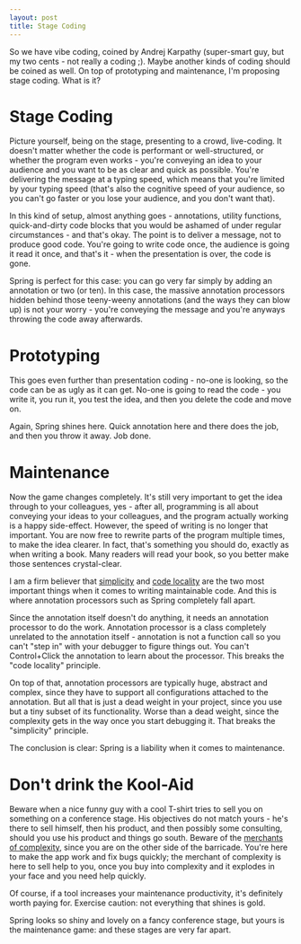 ```yaml
---
layout: post
title: Stage Coding
---
```


So we have vibe coding, coined by Andrej Karpathy (super-smart guy, but my two cents - not really a coding ;). Maybe another kinds
of coding should be coined as well. On top of prototyping and maintenance, I'm proposing stage coding. What is it?

# Stage Coding

Picture yourself, being on the stage, presenting to a crowd, live-coding. It doesn't matter whether the code is performant or well-structured,
or whether the program even works - you're conveying an idea to your audience and you want to be as
clear and quick as possible. You're delivering the message at a typing speed, which means that you're limited
by your typing speed (that's also the cognitive speed of your audience, so you can't go faster or you lose your audience, and you don't want that).

In this kind of setup, almost anything goes - annotations, utility functions, quick-and-dirty code blocks that you would
be ashamed of under regular circumstances - and that's okay. The point is to deliver a message, not to produce
good code. You're going to write code once, the audience is going it read it once, and that's it - when the presentation is over,
the code is gone.

Spring is perfect for this case: you can go very far simply by adding an annotation or two (or ten). In this case,
the massive annotation processors hidden behind those teeny-weeny annotations (and the ways they can blow up) is not your worry -
you're conveying the message and you're anyways throwing the code away afterwards.

# Prototyping

This goes even further than presentation coding - no-one is looking, so the code can be as ugly as it can get.
No-one is going to read the code - you write it, you run it, you test the idea, and then you delete the code
and move on.

Again, Spring shines here. Quick annotation here and there does the job, and then you throw it away. Job done.

# Maintenance

Now the game changes completely. It's still very important to get the idea through to your colleagues, yes -
after all, programming is all about conveying your ideas to your colleagues, and the program actually working is a happy side-effect.
However, the speed of writing is no longer that important. You are now free to rewrite parts of the program multiple
times, to make the idea clearer. In fact, that's something you should do, exactly as when writing a book. Many readers will read your book,
so you better make those sentences crystal-clear.

I am a firm believer that [simplicity](../on-simplicity/) and [code locality](../code-locality-and-ability-to-navigate/) are
the two most important things when it comes to writing maintainable code.
And this is where annotation processors such as Spring completely fall apart.

Since the annotation itself doesn't do anything, it needs an annotation processor to do the work.
Annotation processor is a class completely unrelated to the annotation itself - annotation
is not a function call so you can't "step in" with your debugger to figure things out.
You can't Control+Click the annotation to learn about the processor. This breaks the "code locality" principle.

On top of that, annotation processors are typically huge, abstract and complex, since they have
to support all configurations attached to the annotation. But all that is just a dead weight in your project,
since you use but a tiny subset of its functionality. Worse than a dead weight, since the complexity gets in the way
once you start debugging it. That breaks the "simplicity" principle.

The conclusion is clear: Spring is a liability when it comes to maintenance.

# Don't drink the Kool-Aid

Beware when a nice funny guy with a cool T-shirt tries to sell you on something on a conference stage.
His objectives do not match yours - he's there to sell himself, then his product, and then possibly some consulting,
should you use his product and things go south. Beware of the [merchants of complexity](../on-complexity/), since
you are on the other side of the barricade. You're here to make the app work and fix bugs quickly;
the merchant of complexity is here to sell help to you, once you buy into complexity and it explodes in your face
and you need help quickly.

Of course, if a tool increases your maintenance productivity, it's definitely
worth paying for. Exercise caution: not everything that shines is gold.

Spring looks so shiny and lovely on a fancy conference stage, but yours is the maintenance
game: and these stages are very far apart.


